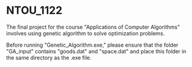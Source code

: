 # NTOU_1122
The final project for the course "Applications of Computer Algorithms" involves using genetic algorithm to solve optimization problems.

Before running "Genetic_Algorithm.exe," please ensure that the folder "GA_input" contains "goods.dat" and "space.dat" and place this folder in the same directory as the .exe file.

